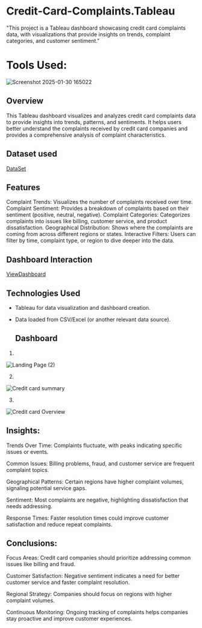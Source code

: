# Credit-Card-Complaints.Tableau

"This project is a Tableau dashboard showcasing credit card complaints data, with visualizations that provide insights on trends, complaint categories, and customer sentiment."

# Tools Used:

![Screenshot 2025-01-30 165022](https://github.com/user-attachments/assets/6229a197-270b-42dc-8179-0084bc338b4e)


## Overview

This Tableau dashboard visualizes and analyzes credit card complaints data to provide insights into trends, patterns, and sentiments. It helps users better understand the complaints received by credit card companies and provides a comprehensive analysis of complaint characteristics.



## Dataset used


<a href = "https://github.com/snehap2000/Credit-Card-Complaints.Tableau-/commit/b027cfe56de49c0f01bdce9a89aab9f08d8fa851">DataSet</a>



## Features

Complaint Trends: Visualizes the number of complaints received over time.
Complaint Sentiment: Provides a breakdown of complaints based on their sentiment (positive, neutral, negative).
Complaint Categories: Categorizes complaints into issues like billing, customer service, and product dissatisfaction.
Geographical Distribution: Shows where the complaints are coming from across different regions or states.
Interactive Filters: Users can filter by time, complaint type, or region to dive deeper into the data.


## Dashboard Interaction

  <a href = "https://github.com/snehap2000/Credit-Card-Complaints.Tableau-/commit/b027cfe56de49c0f01bdce9a89aab9f08d8fa851">ViewDashboard</a>


  ## Technologies Used

- Tableau for data visualization and dashboard creation.

- Data loaded from CSV/Excel (or another relevant data source).



    ## Dashboard
1.  

  ![Landing Page (2)](https://github.com/user-attachments/assets/016c07d0-8230-4373-8d36-67b5eed6cded)


















2.


![Credit card summary](https://github.com/user-attachments/assets/1012a9a5-86eb-4ae6-a374-f52a34832876)























3.

![Credit card Overview](https://github.com/user-attachments/assets/efa356b1-e5a5-4263-968b-5370c35d02e8)






















## Insights:
Trends Over Time: Complaints fluctuate, with peaks indicating specific issues or events.

Common Issues: Billing problems, fraud, and customer service are frequent complaint topics.

Geographical Patterns: Certain regions have higher complaint volumes, signaling potential service gaps.

Sentiment: Most complaints are negative, highlighting dissatisfaction that needs addressing.

Response Times: Faster resolution times could improve customer satisfaction and reduce repeat complaints.




## Conclusions:

Focus Areas: Credit card companies should prioritize addressing common issues like billing and fraud.

Customer Satisfaction: Negative sentiment indicates a need for better customer service and faster complaint resolution.

Regional Strategy: Companies should focus on regions with higher complaint volumes.

Continuous Monitoring: Ongoing tracking of complaints helps companies stay proactive and improve customer experiences.


